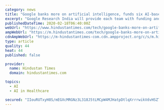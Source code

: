```yaml
---
category: news
title: "Google banks more on artificial intelligence, funds six AI-based research projects in India"
excerpt: "Google Research India will provide each team with funding and computational resources in addition to supporting the efforts with expertise in computer vision, natural language processing, and other deep learning techniques."
publishedDateTime: 2020-02-18T06:40:00Z
webUrl: "https://www.hindustantimes.com/tech/google-banks-more-on-artificial-intelligence-funds-six-ai-based-research-projects-in-india/story-86Bx0b3NhBYF2JZ9dATO9K.html"
ampWebUrl: "https://m.hindustantimes.com/tech/google-banks-more-on-artificial-intelligence-funds-six-ai-based-research-projects-in-india/story-86Bx0b3NhBYF2JZ9dATO9K_amp.html"
cdnAmpWebUrl: "https://m-hindustantimes-com.cdn.ampproject.org/c/s/m.hindustantimes.com/tech/google-banks-more-on-artificial-intelligence-funds-six-ai-based-research-projects-in-india/story-86Bx0b3NhBYF2JZ9dATO9K_amp.html"
type: article
quality: 44
heat: 44
published: false

provider:
  name: Hindustan Times
  domain: hindustantimes.com

topics:
  - AI
  - AI in Healthcare

secured: "IIouRUTxyH8S/mEGXcMRGNz3L318J5tLMCpW4MJHatpDtlqXrrrwikVdvHSZTiL41T0mU7ObYa7ldCfzqcXJJE3J0CJEUCXg2T6I9h9jqH48BNI6+yRwlBvxCC+Q6yfCK/MKHUYrUOlRIVKm0p/Os8Y5V3sQdIYMEvuzneNPlT6XO28N+UzIUC4BLv0qERMOLnbM5kGyqnRxG2MXNdUbvx3364IsD5l4WFybwKC+FrMs/UZXhBnWRaBmRWeJRAES0hnm8y4kPb0ytf5tq4uP1taKEsJ1yVFregWVkJt93WqVFCWN5/7elJgYKnFx6BJqUp8QPJBaLXMLW/xCxraMu442LFHyorsWSaR2987xakwmBPr5cgsTpNRUtFHMUDSKl8RuyZ92BAj+B0SQBHUVw8kyfejXbxmsw05VCtf3mAIPpI2I5fLm0LJEtbhJ9h/fzA/Yp/+6GyAH56idwcQ/AwLz3JxJtogvu6j1/bTWGRY=;uWZiq5EHKyhgjV2ZE0+gGQ=="
---
```


